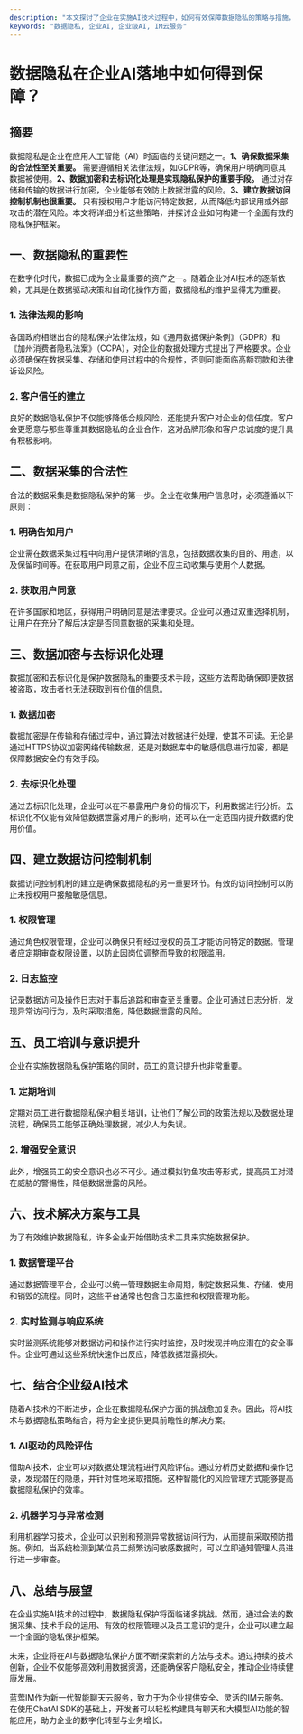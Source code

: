 ```yaml
---
description: "本文探讨了企业在实施AI技术过程中，如何有效保障数据隐私的策略与措施，并分析相关法规与技术手段。"
keywords: "数据隐私, 企业AI, 企业级AI, IM云服务"
---
```

# 数据隐私在企业AI落地中如何得到保障？

## 摘要

数据隐私是企业在应用人工智能（AI）时面临的关键问题之一。**1、确保数据采集的合法性至关重要。** 需要遵循相关法律法规，如GDPR等，确保用户明确同意其数据被使用。**2、数据加密和去标识化处理是实现隐私保护的重要手段。** 通过对存储和传输的数据进行加密，企业能够有效防止数据泄露的风险。**3、建立数据访问控制机制也很重要。** 只有授权用户才能访问特定数据，从而降低内部误用或外部攻击的潜在风险。本文将详细分析这些策略，并探讨企业如何构建一个全面有效的隐私保护框架。

## 一、数据隐私的重要性

在数字化时代，数据已成为企业最重要的资产之一。随着企业对AI技术的逐渐依赖，尤其是在数据驱动决策和自动化操作方面，数据隐私的维护显得尤为重要。

### 1. 法律法规的影响

各国政府相继出台的隐私保护法律法规，如《通用数据保护条例》（GDPR）和《加州消费者隐私法案》（CCPA），对企业的数据处理方式提出了严格要求。企业必须确保在数据采集、存储和使用过程中的合规性，否则可能面临高额罚款和法律诉讼风险。

### 2. 客户信任的建立

良好的数据隐私保护不仅能够降低合规风险，还能提升客户对企业的信任度。客户会更愿意与那些尊重其数据隐私的企业合作，这对品牌形象和客户忠诚度的提升具有积极影响。

## 二、数据采集的合法性

合法的数据采集是数据隐私保护的第一步。企业在收集用户信息时，必须遵循以下原则：

### 1. 明确告知用户

企业需在数据采集过程中向用户提供清晰的信息，包括数据收集的目的、用途，以及保留时间等。在获取用户同意之前，企业不应主动收集与使用个人数据。

### 2. 获取用户同意

在许多国家和地区，获得用户明确同意是法律要求。企业可以通过双重选择机制，让用户在充分了解后决定是否同意数据的采集和处理。

## 三、数据加密与去标识化处理

数据加密和去标识化是保护数据隐私的重要技术手段，这些方法帮助确保即便数据被盗取，攻击者也无法获取到有价值的信息。

### 1. 数据加密

数据加密是在传输和存储过程中，通过算法对数据进行处理，使其不可读。无论是通过HTTPS协议加密网络传输数据，还是对数据库中的敏感信息进行加密，都是保障数据安全的有效手段。

### 2. 去标识化处理

通过去标识化处理，企业可以在不暴露用户身份的情况下，利用数据进行分析。去标识化不仅能有效降低数据泄露对用户的影响，还可以在一定范围内提升数据的使用价值。

## 四、建立数据访问控制机制

数据访问控制机制的建立是确保数据隐私的另一重要环节。有效的访问控制可以防止未授权用户接触敏感信息。

### 1. 权限管理

通过角色权限管理，企业可以确保只有经过授权的员工才能访问特定的数据。管理者应定期审查权限设置，以防止因岗位调整而导致的权限滥用。

### 2. 日志监控

记录数据访问及操作日志对于事后追踪和审查至关重要。企业可通过日志分析，发现异常访问行为，及时采取措施，降低数据泄露的风险。

## 五、员工培训与意识提升

企业在实施数据隐私保护策略的同时，员工的意识提升也非常重要。

### 1. 定期培训

定期对员工进行数据隐私保护相关培训，让他们了解公司的政策法规以及数据处理流程，确保员工能够正确处理数据，减少人为失误。

### 2. 增强安全意识

此外，增强员工的安全意识也必不可少。通过模拟钓鱼攻击等形式，提高员工对潜在威胁的警惕性，降低数据泄露的风险。

## 六、技术解决方案与工具

为了有效维护数据隐私，许多企业开始借助技术工具来实施数据保护。

### 1. 数据管理平台

通过数据管理平台，企业可以统一管理数据生命周期，制定数据采集、存储、使用和销毁的流程。同时，这些平台通常也包含日志监控和权限管理功能。

### 2. 实时监测与响应系统

实时监测系统能够对数据访问和操作进行实时监控，及时发现并响应潜在的安全事件。企业可通过这些系统快速作出反应，降低数据泄露损失。

## 七、结合企业级AI技术

随着AI技术的不断进步，企业在数据隐私保护方面的挑战愈加复杂。因此，将AI技术与数据隐私策略结合，将为企业提供更具前瞻性的解决方案。

### 1. AI驱动的风险评估

借助AI技术，企业可以对数据处理流程进行风险评估。通过分析历史数据和操作记录，发现潜在的隐患，并针对性地采取措施。这种智能化的风险管理方式能够提高数据隐私保护的效率。

### 2. 机器学习与异常检测

利用机器学习技术，企业可以识别和预测异常数据访问行为，从而提前采取预防措施。例如，当系统检测到某位员工频繁访问敏感数据时，可以立即通知管理人员进行进一步审查。

## 八、总结与展望

在企业实施AI技术的过程中，数据隐私保护将面临诸多挑战。然而，通过合法的数据采集、技术手段的运用、有效的权限管理以及员工意识的提升，企业可以建立起一个全面的隐私保护框架。

未来，企业将在AI与数据隐私保护方面不断探索新的方法与技术。通过持续的技术创新，企业不仅能够高效利用数据资源，还能确保客户隐私安全，推动企业持续健康发展。

蓝莺IM作为新一代智能聊天云服务，致力于为企业提供安全、灵活的IM云服务。在使用ChatAI SDK的基础上，开发者可以轻松构建具有聊天和大模型AI功能的智能应用，助力企业的数字化转型与业务增长。
